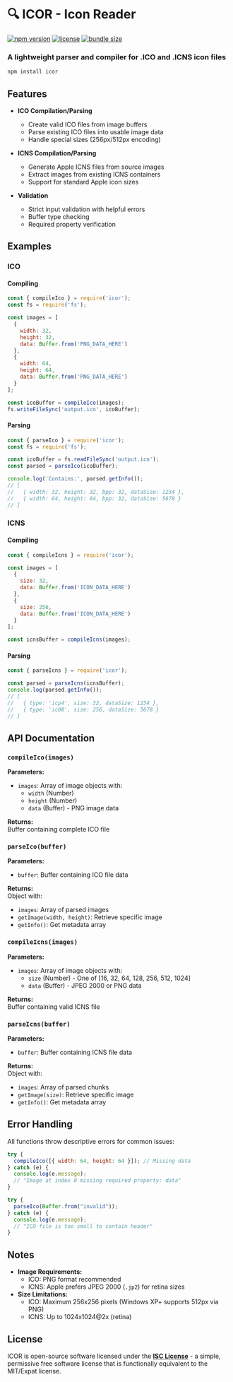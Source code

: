 # 🔍 ICOR - Icon Reader

[![npm version](https://img.shields.io/npm/v/icor?color=blue&logo=npm)](https://www.npmjs.com/package/icor)
[![license](https://img.shields.io/npm/l/icor)](https://github.com/yourusername/icor/blob/main/LICENSE)
[![bundle size](https://img.shields.io/bundlephobia/min/icor)](https://bundlephobia.com/package/icor)

### A lightweight parser and compiler for .ICO and .ICNS icon files

```bash
npm install icor
```

## Features

- **ICO Compilation/Parsing**

  - Create valid ICO files from image buffers
  - Parse existing ICO files into usable image data
  - Handle special sizes (256px/512px encoding)

- **ICNS Compilation/Parsing**

  - Generate Apple ICNS files from source images
  - Extract images from existing ICNS containers
  - Support for standard Apple icon sizes

- **Validation**
  - Strict input validation with helpful errors
  - Buffer type checking
  - Required property verification

## Examples

### ICO

#### Compiling

```JavaScript
const { compileIco } = require('icor');
const fs = require('fs');

const images = [
  {
    width: 32,
    height: 32,
    data: Buffer.from('PNG_DATA_HERE')
  },
  {
    width: 64,
    height: 64,
    data: Buffer.from('PNG_DATA_HERE')
  }
];

const icoBuffer = compileIco(images);
fs.writeFileSync('output.ico', icoBuffer);
```

#### Parsing

```JavaScript
const { parseIco } = require('icor');
const fs = require('fs');

const icoBuffer = fs.readFileSync('output.ico');
const parsed = parseIco(icoBuffer);

console.log('Contains:', parsed.getInfo());
// [
//   { width: 32, height: 32, bpp: 32, dataSize: 1234 },
//   { width: 64, height: 64, bpp: 32, dataSize: 5678 }
// ]
```

### ICNS

#### Compiling

```JavaScript
const { compileIcns } = require('icor');

const images = [
  {
    size: 32,
    data: Buffer.from('ICON_DATA_HERE')
  },
  {
    size: 256,
    data: Buffer.from('ICON_DATA_HERE')
  }
];

const icnsBuffer = compileIcns(images);
```

#### Parsing

```JavaScript
const { parseIcns } = require('icor');

const parsed = parseIcns(icnsBuffer);
console.log(parsed.getInfo());
// [
//   { type: 'icp4', size: 32, dataSize: 1234 },
//   { type: 'ic08', size: 256, dataSize: 5678 }
// ]
```

## API Documentation

### `compileIco(images)`

**Parameters:**

- `images`: Array of image objects with:
  - `width` (Number)
  - `height` (Number)
  - `data` (Buffer) - PNG image data

**Returns:**  
Buffer containing complete ICO file

### `parseIco(buffer)`

**Parameters:**

- `buffer`: Buffer containing ICO file data

**Returns:**  
Object with:

- `images`: Array of parsed images
- `getImage(width, height)`: Retrieve specific image
- `getInfo()`: Get metadata array

### `compileIcns(images)`

**Parameters:**

- `images`: Array of image objects with:
  - `size` (Number) - One of [16, 32, 64, 128, 256, 512, 1024]
  - `data` (Buffer) - JPEG 2000 or PNG data

**Returns:**  
Buffer containing valid ICNS file

### `parseIcns(buffer)`

**Parameters:**

- `buffer`: Buffer containing ICNS file data

**Returns:**  
Object with:

- `images`: Array of parsed chunks
- `getImage(size)`: Retrieve specific image
- `getInfo()`: Get metadata array

## Error Handling

All functions throw descriptive errors for common issues:

```javascript
try {
  compileIco([{ width: 64, height: 64 }]); // Missing data
} catch (e) {
  console.log(e.message);
  // "Image at index 0 missing required property: data"
}

try {
  parseIco(Buffer.from("invalid"));
} catch (e) {
  console.log(e.message);
  // "ICO file is too small to contain header"
}
```

## Notes

- **Image Requirements:**
  - ICO: PNG format recommended
  - ICNS: Apple prefers JPEG 2000 (`.jp2`) for retina sizes
- **Size Limitations:**
  - ICO: Maximum 256x256 pixels (Windows XP+ supports 512px via PNG)
  - ICNS: Up to 1024x1024@2x (retina)

## License

ICOR is open-source software licensed under the **[ISC License](https://opensource.org/licenses/ISC)** - a simple, permissive free software license that is functionally equivalent to the MIT/Expat license.
